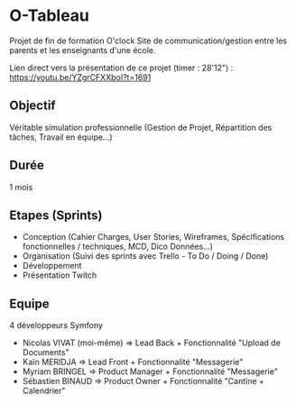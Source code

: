# O-Tableau
Projet de fin de formation O'clock
Site de communication/gestion entre les parents et les enseignants d'une école.

Lien direct vers la présentation de ce projet (timer : 28'12") : https://youtu.be/YZgrCFXXboI?t=1691

## Objectif

Véritable simulation professionnelle (Gestion de Projet, Répartition des tâches, Travail en équipe...)

## Durée

1 mois

## Etapes (Sprints)

- Conception (Cahier Charges, User Stories, Wireframes, Spécifications fonctionnelles / techniques, MCD, Dico Données...)
- Organisation (Suivi des sprints avec Trello - To Do / Doing / Done)
- Développement
- Présentation Twitch

## Equipe

4 développeurs Symfony
- Nicolas VIVAT (moi-même) => Lead Back + Fonctionnalité "Upload de Documents"
- Kaïn MERIDJA => Lead Front + Fonctionnalité "Messagerie"
- Myriam BRINGEL => Product Manager + Fonctionnalité "Messagerie"
- Sébastien BINAUD => Product Owner + Fonctionnalité "Cantine + Calendrier"
